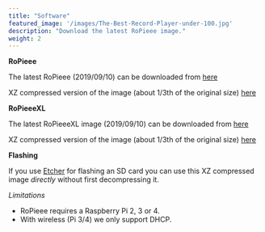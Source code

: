 ```yaml
---
title: "Software"
featured_image: '/images/The-Best-Record-Player-under-100.jpg'
description: "Download the latest RoPieee image."
weight: 2
---
```


**RoPieee**

The latest RoPieee (2019/09/10) can be downloaded from [here](http://image.ropieee.org/20190910-ropieee-ose_rpi234-stable.bin)

XZ compressed version of the image (about 1/3th of the original size) [here](http://image.ropieee.org/20190910-ropieee-ose_rpi234-stable.bin.xz)

**RoPieeeXL**

The latest RoPieeeXL image (2019/09/10) can be downloaded from [here](http://image.ropieee.org/20190910-ropieeexl-ose_rpi234-stable.bin)

XZ compressed version of the image (about 1/3th of the original size) [here](http://image.ropieee.org/20190910-ropieeexl-ose_rpi234-stable.bin.xz)

**Flashing**

If you use [Etcher](https://etcher.io) for flashing an SD card you can use this XZ compressed image *directly* without first decompressing it.

*Limitations*

- RoPieee requires a Raspberry Pi 2, 3 or 4.
- With wireless (Pi 3/4) we only support DHCP.
